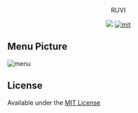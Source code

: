 <p align="center">
  RUVI
</p>

<p align="center">
    <a href="https://en.wikipedia.org/wiki/C%2B%2B"><img src="https://img.shields.io/badge/MADE%20WITH-%E2%99%A5-pink"></a>
      <a href="https://github.com/iFloody/fgui/blob/master/LICENSE"><img src="https://img.shields.io/badge/license-MIT-yellowgreen?style=for-the-badge" alt="mit"></a>
</p>

## Menu Picture
![menu](https://raw.githubusercontent.com/cristeigabriel/ruvi-csgo-linux-full/master/resource/image.png)

## License
Available under the [MIT License](https://github.com/cristeigabriel/ruvi-csgo-linux-full/blob/master/LICENSE)
